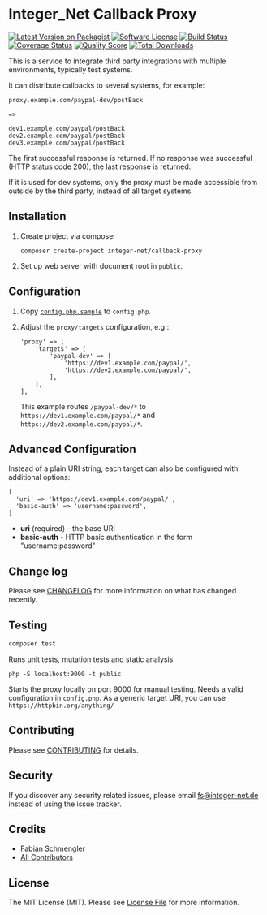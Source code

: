 # Integer_Net Callback Proxy

[![Latest Version on Packagist][ico-version]][link-packagist]
[![Software License][ico-license]](LICENSE.md)
[![Build Status][ico-travis]][link-travis]
[![Coverage Status][ico-scrutinizer]][link-scrutinizer]
[![Quality Score][ico-code-quality]][link-code-quality]
[![Total Downloads][ico-downloads]][link-downloads]


This is a service to integrate third party integrations with multiple environments, typically test systems.

It can distribute callbacks to several systems, for example:

    proxy.example.com/paypal-dev/postBack
    
    =>
    
    dev1.example.com/paypal/postBack
    dev2.example.com/paypal/postBack
    dev3.example.com/paypal/postBack
    
The first successful response is returned. If no response was successful (HTTP status code 200), the last response is returned.

If it is used for dev systems, only the proxy must be made accessible from outside by the third party, instead of all target systems.

## Installation

1. Create project via composer
    ```
    composer create-project integer-net/callback-proxy
    ```
2. Set up web server with document root in `public`.

## Configuration

1. Copy [`config.php.sample`](config.php.sample) to `config.php`.
2. Adjust the `proxy/targets` configuration, e.g.:

    ```
    'proxy' => [
        'targets' => [
            'paypal-dev' => [
                'https://dev1.example.com/paypal/',
                'https://dev2.example.com/paypal/',
            ],
        ],
    ],
    ```
    
    This example routes `/paypal-dev/*` to `https://dev1.example.com/paypal/*` and `https://dev2.example.com/paypal/*`.
    
## Advanced Configuration

Instead of a plain URI string, each target can also be configured with additional options:

```
[
  'uri' => 'https://dev1.example.com/paypal/',
  'basic-auth' => 'username:password',
]
```

- **uri** (required) - the base URI
- **basic-auth** - HTTP basic authentication in the form "username:password"
## Change log

Please see [CHANGELOG](CHANGELOG.md) for more information on what has changed recently.

## Testing

``` bash
composer test
```

Runs unit tests, mutation tests and static analysis

```
php -S localhost:9000 -t public 
```

Starts the proxy locally on port 9000 for manual testing. Needs a valid configuration in `config.php`. As a generic target URI, you can use `https://httpbin.org/anything/`

## Contributing

Please see [CONTRIBUTING](CONTRIBUTING.md) for details.

## Security

If you discover any security related issues, please email fs@integer-net.de instead of using the issue tracker.

## Credits

- [Fabian Schmengler][link-author]
- [All Contributors][link-contributors]

## License

The MIT License (MIT). Please see [License File](LICENSE.txt) for more information.

[ico-version]: https://img.shields.io/packagist/v/integer-net/callback-proxy.svg?style=flat-square
[ico-license]: https://img.shields.io/badge/license-MIT-brightgreen.svg?style=flat-square
[ico-travis]: https://img.shields.io/travis/integer-net/callback-proxy/master.svg?style=flat-square
[ico-scrutinizer]: https://img.shields.io/scrutinizer/coverage/g/integer-net/callback-proxy.svg?style=flat-square
[ico-code-quality]: https://img.shields.io/scrutinizer/g/integer-net/callback-proxy.svg?style=flat-square
[ico-downloads]: https://img.shields.io/packagist/dt/integer-net/callback-proxy.svg?style=flat-square

[link-packagist]: https://packagist.org/packages/integer-net/callback-proxy
[link-travis]: https://travis-ci.org/integer-net/callback-proxy
[link-scrutinizer]: https://scrutinizer-ci.com/g/integer-net/callback-proxy/code-structure
[link-code-quality]: https://scrutinizer-ci.com/g/integer-net/callback-proxy
[link-downloads]: https://packagist.org/packages/integer-net/callback-proxy
[link-author]: https://github.com/schmengler
[link-contributors]: ../../contributors